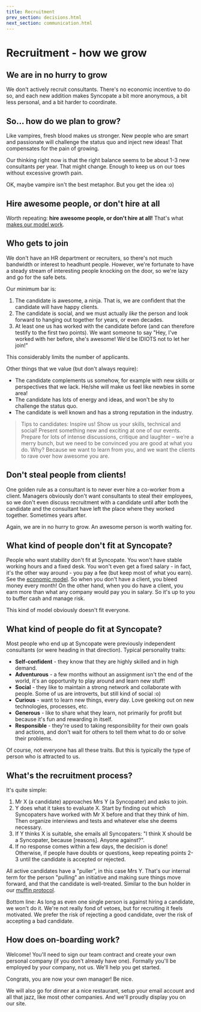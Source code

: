```yaml
---
title: Recruitment
prev_section: decisions.html
next_section: communication.html
---
```


Recruitment - how we grow
=========================

We are in no hurry to grow
--------------------------

We don't actively recruit consultants. There's no economic incentive to do so, and each new addition makes Syncopate a bit more anonymous, a bit less personal, and a bit harder to coordinate.

So... how do we plan to grow?
-----------------------------

Like vampires, fresh blood makes us stronger. New people who are smart and passionate will challenge the status quo and inject new ideas! That compensates for the pain of growing.

Our thinking right now is that the right balance seems to be about 1-3 new consultants per year. That might change. Enough to keep us on our toes without excessive growth pain.

OK, maybe vampire isn't the best metaphor. But you get the idea :o)

Hire awesome people, or don't hire at all
-----------------------------------------

Worth repeating: **hire awesome people, or don't hire at all!**
That's what [makes our model work](why-this-works.html).

Who gets to join
----------------

We don't have an HR department or recruiters, so there's not much bandwidth or interest to headhunt people. However, we're fortunate to have a steady stream of interesting people knocking on the door, so we're lazy and go for the safe bets.

Our minimum bar is:

1.  The candidate is awesome, a ninja. That is, we are confident that the candidate will have happy clients.
2.  The candidate is social, and we must actually *like* the person and look forward to hanging out together for years, or even decades.
3.  At least one us has worked with the candidate before (and can therefore testify to the first two points). We want someone to say "Hey, I've worked with her before, she's awesome! We'd be IDIOTS not to let her join!"

This considerably limits the number of applicants.

Other things that we value (but don't always require):

-   The candidate complements us somehow, for example with new skills or perspectives that we lack. He/she will make us feel like newbies in some area!
-   The candidate has lots of energy and ideas, and won't be shy to challenge the status quo.
-   The candidate is well known and has a strong reputation in the industry.

> Tips to candidates: Inspire us! Show us your skills, technical and social! Present something new and exciting at one of our events. Prepare for lots of intense discussions, critique and laughter – we’re a merry bunch, but we need to be convinced you are good at what you do. Why? Because we want to learn from you, and we want the clients to rave over how awesome you are.

Don't steal people from clients!
--------------------------------

One golden rule as a consultant is to never ever hire a co-worker from a client. Managers obviously don't want consultants to steal their employees, so we don't even discuss recruitment with a candidate until after both the candidate and the consultant have left the place where they worked together. Sometimes years after.

Again, we are in no hurry to grow. An awesome person is worth waiting for.

What kind of people don't fit at Syncopate?
-------------------------------------------

People who want stability don't fit at Syncopate. You won't have stable working hours and a fixed desk. You won't even get a fixed salary - in fact, it's the other way around - you pay a fee (but keep most of what you earn). See the [economic model](economic-model.html). So when you don't have a client, you bleed money every month! On the other hand, when you do have a client, you earn more than what any company would pay you in salary. So it's up to you to buffer cash and manage risk.

This kind of model obviously doesn't fit everyone.

What kind of people do fit at Syncopate?
----------------------------------------

Most people who end up at Syncopate were previously independent consultants (or were heading in that direction). Typical personality traits:

-   **Self-confident** - they know that they are highly skilled and in high demand.
-   **Adventurous** - a few months without an assignment isn't the end of the world, it's an opportunity to play around and learn new stuff!
-   **Social** - they like to maintain a strong network and collaborate with people. Some of us are introverts, but still kind of social :o)
-   **Curious** - want to learn new things, every day. Love geeking out on new technologies, processes, etc.
-   **Generous** - like to share what they learn, not primarily for profit but because it's fun and rewarding in itself.
-   **Responsible** - they're used to taking responsibility for their own goals and actions, and don't wait for others to tell them what to do or solve their problems.

Of course, not everyone has all these traits. But this is typically the type of person who is attracted to us.

What's the recruitment process?
-------------------------------

It's quite simple:

1.  Mr X (a candidate) approaches Mrs Y (a Syncopater) and asks to join.
2.  Y does what it takes to evaluate X. Start by finding out which Syncopaters have worked with Mr X before and that they think of him. Then organize interviews and tests and whatever else she deems necessary.
3.  If Y thinks X is suitable, she emails all Syncopaters: "I think X should be a Syncopater, because \[reasons\]. Anyone against?".
4.  If no response comes within a few days, the decision is done! Otherwise, if people have doubts or questions, keep repeating points 2-3 until the candidate is accepted or rejected.

All active candidates have a "puller", in this case Mrs Y. That's our internal term for the person "pulling" an initiative and making sure things move forward, and that the candidate is well-treated. Similar to the bun holder in our [muffin protocol](muffin-protocol.html).

Bottom line: As long as even one single person is against hiring a candidate, we won't do it. We're not really fond of vetoes, but for recruiting it feels motivated. We prefer the risk of rejecting a good candidate, over the risk of accepting a bad candidate.

How does on-boarding work?
--------------------------

Welcome! You'll need to sign our team contract and create your own personal company (if you don't already have one). Formally you'll be employed by your company, not us. We'll help you get started.

Congrats, you are now your own manager! Be nice.

We will also go for dinner at a nice restaurant, setup your email account and all that jazz, like most other companies. And we'll proudly display you on our site.
